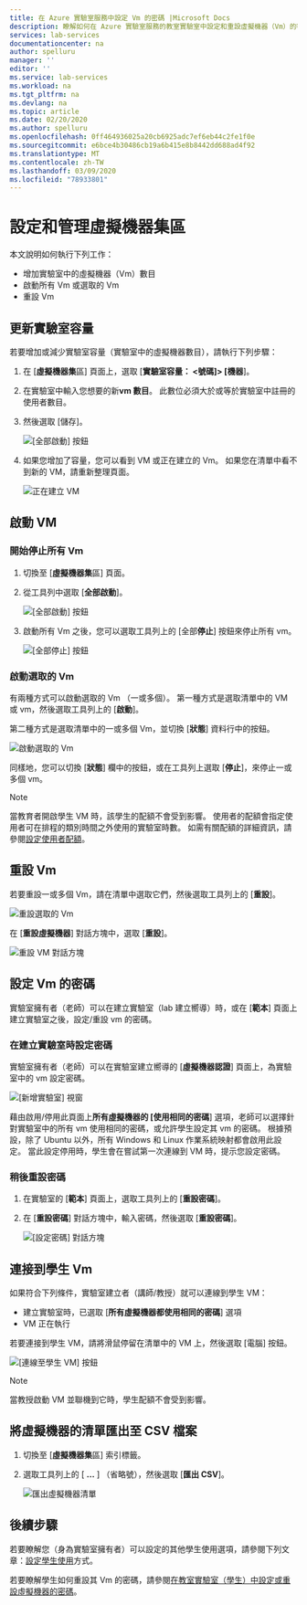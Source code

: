 ```yaml
---
title: 在 Azure 實驗室服務中設定 Vm 的密碼 |Microsoft Docs
description: 瞭解如何在 Azure 實驗室服務的教室實驗室中設定和重設虛擬機器（Vm）的密碼。
services: lab-services
documentationcenter: na
author: spelluru
manager: ''
editor: ''
ms.service: lab-services
ms.workload: na
ms.tgt_pltfrm: na
ms.devlang: na
ms.topic: article
ms.date: 02/20/2020
ms.author: spelluru
ms.openlocfilehash: 0ff464936025a20cb6925adc7ef6eb44c2fe1f0e
ms.sourcegitcommit: e6bce4b30486cb19a6b415e8b8442dd688ad4f92
ms.translationtype: MT
ms.contentlocale: zh-TW
ms.lasthandoff: 03/09/2020
ms.locfileid: "78933801"
---
```

# <a name="set-up-and-manage-virtual-machine-pool"></a>設定和管理虛擬機器集區 
本文說明如何執行下列工作：

- 增加實驗室中的虛擬機器（Vm）數目
- 啟動所有 Vm 或選取的 Vm 
- 重設 Vm

## <a name="update-the-lab-capacity"></a>更新實驗室容量
若要增加或減少實驗室容量（實驗室中的虛擬機器數目），請執行下列步驟：

1. 在 [**虛擬機器集**區] 頁面上，選取 [**實驗室容量： &lt;號碼]&gt; [機器**]。
2. 在實驗室中輸入您想要的新**vm 數目**。 此數位必須大於或等於實驗室中註冊的使用者數目。 
3. 然後選取 [儲存]。 

    ![[全部啟動] 按鈕](../media/how-to-set-virtual-machine-passwords/number-of-vms-in-lab.png)
4. 如果您增加了容量，您可以看到 VM 或正在建立的 Vm。 如果您在清單中看不到新的 VM，請重新整理頁面。 

    ![正在建立 VM](../media/how-to-set-virtual-machine-passwords/vm-being-created.png)

## <a name="start-vms"></a>啟動 VM

### <a name="start-ot-stop-all-vms"></a>開始停止所有 Vm
1. 切換至 [**虛擬機器集**區] 頁面。 
2. 從工具列中選取 [**全部啟動**]。 

    ![[全部啟動] 按鈕](../media/how-to-set-virtual-machine-passwords/start-all-vms-button.png)
3. 啟動所有 Vm 之後，您可以選取工具列上的 [全部**停止**] 按鈕來停止所有 vm。 

    ![[全部停止] 按鈕](../media/how-to-set-virtual-machine-passwords/stop-all-vms-button.png)

### <a name="start-selected-vms"></a>啟動選取的 Vm
有兩種方式可以啟動選取的 Vm （一或多個）。 第一種方式是選取清單中的 VM 或 vm，然後選取工具列上的 [**啟動**]。 

第二種方式是選取清單中的一或多個 Vm，並切換 [**狀態**] 資料行中的按鈕。 

![啟動選取的 Vm](../media/how-to-set-virtual-machine-passwords/start-selected-vms.png)

同樣地，您可以切換 [**狀態**] 欄中的按鈕，或在工具列上選取 [**停止**]，來停止一或多個 vm。 

> [!NOTE]
> 當教育者開啟學生 VM 時，該學生的配額不會受到影響。 使用者的配額會指定使用者可在排程的類別時間之外使用的實驗室時數。 如需有關配額的詳細資訊，請參閱[設定使用者配額](how-to-configure-student-usage.md?#set-quotas-for-users)。

## <a name="reset-vms"></a>重設 Vm
若要重設一或多個 Vm，請在清單中選取它們，然後選取工具列上的 [**重設**]。 

![重設選取的 Vm](../media/how-to-set-virtual-machine-passwords/reset-vm-button.png)

在 [**重設虛擬機器**] 對話方塊中，選取 [**重設**]。 

![重設 VM 對話方塊](../media/how-to-set-virtual-machine-passwords/reset-vms-dialog.png)



## <a name="set-password-for-vms"></a>設定 Vm 的密碼
實驗室擁有者（老師）可以在建立實驗室（lab 建立嚮導）時，或在 [**範本**] 頁面上建立實驗室之後，設定/重設 vm 的密碼。 

### <a name="set-password-at-the-time-of-lab-creation"></a>在建立實驗室時設定密碼
實驗室擁有者（老師）可以在實驗室建立嚮導的 [**虛擬機器認證**] 頁面上，為實驗室中的 vm 設定密碼。

![[新增實驗室] 視窗](../media/tutorial-setup-classroom-lab/virtual-machine-credentials.png)

藉由啟用/停用此頁面上**所有虛擬機器的 [使用相同的密碼**] 選項，老師可以選擇針對實驗室中的所有 vm 使用相同的密碼，或允許學生設定其 vm 的密碼。 根據預設，除了 Ubuntu 以外，所有 Windows 和 Linux 作業系統映射都會啟用此設定。 當此設定停用時，學生會在嘗試第一次連線到 VM 時，提示您設定密碼。 

### <a name="reset-password-later"></a>稍後重設密碼

1. 在實驗室的 [**範本**] 頁面上，選取工具列上的 [**重設密碼**]。 
1. 在 [**重設密碼**] 對話方塊中，輸入密碼，然後選取 [**重設密碼**]。
    
    ![[設定密碼] 對話方塊](../media/how-to-set-virtual-machine-passwords/set-password.png)

## <a name="connect-to-student-vms"></a>連接到學生 Vm
如果符合下列條件，實驗室建立者（講師/教授）就可以連線到學生 VM： 

- 建立實驗室時，已選取 [**所有虛擬機器都使用相同的密碼**] 選項
- VM 正在執行 

 若要連接到學生 VM，請將滑鼠停留在清單中的 VM 上，然後選取 [電腦] 按鈕。  

![[連線至學生 VM] 按鈕](../media/how-to-set-virtual-machine-passwords/connect-student-vm.png)

> [!NOTE]
> 當教授啟動 VM 並聯機到它時，學生配額不會受到影響。 

## <a name="export-list-of-virtual-machines-to-a-csv-file"></a>將虛擬機器的清單匯出至 CSV 檔案

1. 切換至 [**虛擬機器集**區] 索引標籤。
2. 選取工具列上的 [ **...** ] （省略號），然後選取 [**匯出 CSV**]。 

    ![匯出虛擬機器清單](../media/how-to-export-users-virtual-machines-csv/virtual-machines-export-csv.png)

## <a name="next-steps"></a>後續步驟
若要瞭解您（身為實驗室擁有者）可以設定的其他學生使用選項，請參閱下列文章：[設定學生使用](how-to-configure-student-usage.md)方式。

若要瞭解學生如何重設其 Vm 的密碼，請參閱[在教室實驗室（學生）中設定或重設虛擬機器的密碼](how-to-set-virtual-machine-passwords-student.md)。